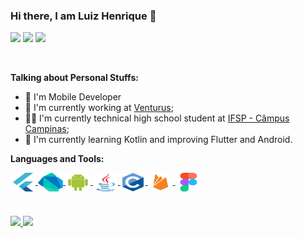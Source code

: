 ### Hi there, I am Luiz Henrique 👋

<div> 
  <a href="https://github.com/LuizHFJesus"><img src="https://img.shields.io/badge/GitHub-100000?style=for-the-badge&logo=github&logoColor=white"></a>
  <a href="https://www.linkedin.com/in/luizhfjesus"><img src="https://img.shields.io/badge/-LinkedIn-%230077B5?style=for-the-badge&logo=linkedin&logoColor=white"></a> 
  <a href="mailto:luizhfjesus@gmail.com"><img src="https://img.shields.io/badge/Gmail-D14836?style=for-the-badge&logo=gmail&logoColor=white"></a>
  <!--  <a href="https://stackoverflow.com/users/14287984/luiz-henrique-firmino-de-jesus?tab=profile"><img src="https://img.shields.io/badge/Stack_Overflow-FE7A16?style=for-the-badge&logo=stack-overflow&logoColor=white"></a> -->
</div>
  
&nbsp;

**Talking about Personal Stuffs:**

- 📱 I'm Mobile Developer
- 💼 I'm currently working at [Venturus](https://www.venturus.org.br/);
- 👨‍🎓 I'm currently technical high school student at [IFSP - Câmpus Campinas](https://portal.cmp.ifsp.edu.br/); 
- 🌱 I'm currently learning Kotlin and improving Flutter and Android.
 
 **Languages and Tools:** 
 
<div>
  <a href="https://flutter.dev/">
    <img align="center" height="30" width="40" href ="" src="https://raw.githubusercontent.com/devicons/devicon/master/icons/flutter/flutter-original.svg" alt="Flutter">
  </a>
  <a href="https://dart.dev/">
    <img align="center" height="30" width="40" src="https://raw.githubusercontent.com/devicons/devicon/master/icons/dart/dart-original.svg" alt="Dart">
  </a>
  <a href="https://developer.android.com/?hl=pt-br">
    <img align="center" height="30" width="40" src="https://raw.githubusercontent.com/devicons/devicon/master/icons/android/android-original.svg" alt="Android">
  </a>
  <a href="#">
    <img align="center" height="30" width="40" src="https://raw.githubusercontent.com/devicons/devicon/master/icons/java/java-original.svg" alt="Java">
    <img align="center" height="30" width="40" src="https://raw.githubusercontent.com/devicons/devicon/master/icons/c/c-original.svg" alt="C">
  </a>
  <a href="https://firebase.google.com/">
    <img align="center" height="30" width="40" src="https://raw.githubusercontent.com/devicons/devicon/master/icons/firebase/firebase-plain.svg" alt="Firebase">
  </a>
  <a href="https://www.figma.com/">
    <img align="center" height="30" width="40" src="https://raw.githubusercontent.com/devicons/devicon/master/icons/figma/figma-original.svg" alt="Figma">
  </a>  
</div>

#

<div>
  <a href="#">
  <img height="180em" src="https://github-readme-stats.vercel.app/api?username=LuizHFJesus&show_icons=true&theme=tokyonight&include_all_commits=true&count_private=true"/>
  <img height="180em" src="https://github-readme-stats.vercel.app/api/top-langs/?username=LuizHFJesus&layout=compact&langs_count=7&theme=tokyonight"/>
</div>
  
  <!-- ![Snake animation](https://github.com/LuizHFJesus/LuizHFJesus/blob/output/github-contribution-grid-snake.svg) -->
 
</div>
